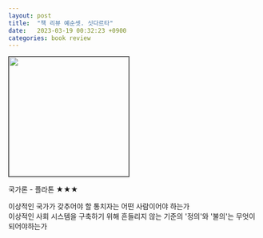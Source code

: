 ```yaml
---
layout: post
title:  "책 리뷰 예순셋. 싯다르타"
date:   2023-03-19 00:32:23 +0900
categories: book review
---
```

<img width=240px style="border:1px solid black;" src="https://shopping-phinf.pstatic.net/main_3248651/32486516674.20221228072218.jpg?type=w300">
  
국가론 - 플라톤 ★★★  
  
이상적인 국가가 갖추어야 할 통치자는 어떤 사람이어야 하는가  
이상적인 사회 시스템을 구축하기 위해 흔들리지 않는 기준의 '정의'와 '불의'는 무엇이 되어야하는가  
